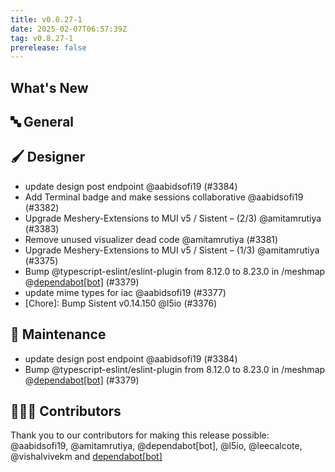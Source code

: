 ```yaml
---
title: v0.8.27-1
date: 2025-02-07T06:57:39Z
tag: v0.8.27-1
prerelease: false
---
```


## What's New
## 🔤 General
## 🖌️ Designer

- update design post endpoint @aabidsofi19 (#3384)
- Add Terminal badge and make sessions collaborative @aabidsofi19 (#3382)
- Upgrade Meshery-Extensions to MUI v5 / Sistent – (2/3)  @amitamrutiya (#3383)
- Remove unused visualizer dead code @amitamrutiya (#3381)
- Upgrade Meshery-Extensions to MUI v5 / Sistent –  (1/3) @amitamrutiya (#3375)
- Bump @typescript-eslint/eslint-plugin from 8.12.0 to 8.23.0 in /meshmap @[dependabot[bot]](https://github.com/apps/dependabot) (#3379)
- update mime types for iac @aabidsofi19 (#3377)
- [Chore]: Bump Sistent v0.14.150 @l5io (#3376)

## 🧰 Maintenance

- update design post endpoint @aabidsofi19 (#3384)
- Bump @typescript-eslint/eslint-plugin from 8.12.0 to 8.23.0 in /meshmap @[dependabot[bot]](https://github.com/apps/dependabot) (#3379)

## 👨🏽‍💻 Contributors

Thank you to our contributors for making this release possible:
@aabidsofi19, @amitamrutiya, @dependabot[bot], @l5io, @leecalcote, @vishalvivekm and [dependabot[bot]](https://github.com/apps/dependabot)
